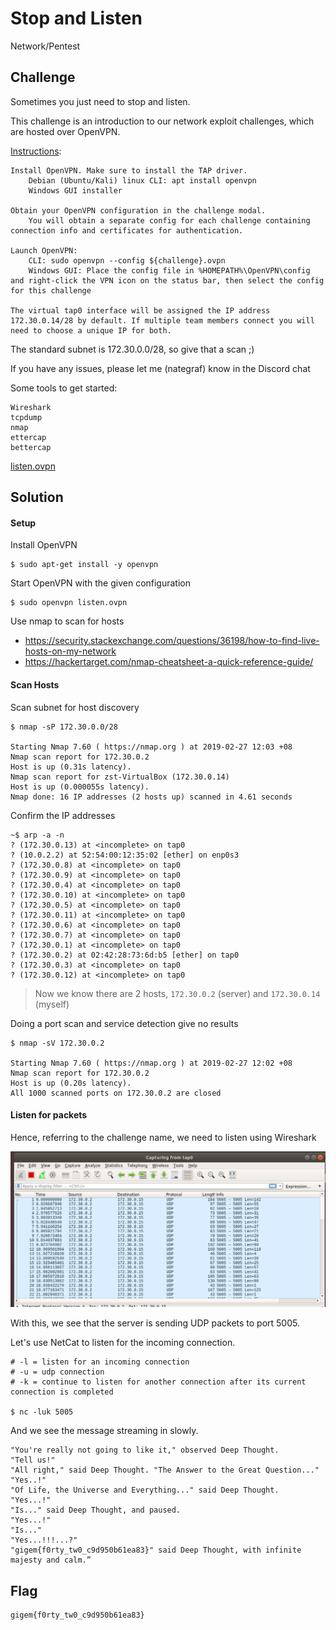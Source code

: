 # Stop and Listen
Network/Pentest

## Challenge 

Sometimes you just need to stop and listen.

This challenge is an introduction to our network exploit challenges, which are hosted over OpenVPN.

[Instructions](https://gist.github.com/nategraf/74204dd8b55fb20d29c32ae2bb2ff679):

	Install OpenVPN. Make sure to install the TAP driver.
		Debian (Ubuntu/Kali) linux CLI: apt install openvpn
		Windows GUI installer
	
	Obtain your OpenVPN configuration in the challenge modal.
		You will obtain a separate config for each challenge containing connection info and certificates for authentication.
	
	Launch OpenVPN:
		CLI: sudo openvpn --config ${challenge}.ovpn
		Windows GUI: Place the config file in %HOMEPATH%\OpenVPN\config and right-click the VPN icon on the status bar, then select the config for this challenge

	The virtual tap0 interface will be assigned the IP address 172.30.0.14/28 by default. If multiple team members connect you will need to choose a unique IP for both.

The standard subnet is 172.30.0.0/28, so give that a scan ;)

If you have any issues, please let me (nategraf) know in the Discord chat

Some tools to get started:

	Wireshark
	tcpdump
	nmap
	ettercap
	bettercap

[listen.ovpn](listen.ovpn)

## Solution

#### Setup

Install OpenVPN

	$ sudo apt-get install -y openvpn

Start OpenVPN with the given configuration

	$ sudo openvpn listen.ovpn

Use nmap to scan for hosts
- https://security.stackexchange.com/questions/36198/how-to-find-live-hosts-on-my-network
- https://hackertarget.com/nmap-cheatsheet-a-quick-reference-guide/

#### Scan Hosts

Scan subnet for host discovery

	$ nmap -sP 172.30.0.0/28

	Starting Nmap 7.60 ( https://nmap.org ) at 2019-02-27 12:03 +08
	Nmap scan report for 172.30.0.2
	Host is up (0.31s latency).
	Nmap scan report for zst-VirtualBox (172.30.0.14)
	Host is up (0.000055s latency).
	Nmap done: 16 IP addresses (2 hosts up) scanned in 4.61 seconds

Confirm the IP addresses

	~$ arp -a -n
	? (172.30.0.13) at <incomplete> on tap0
	? (10.0.2.2) at 52:54:00:12:35:02 [ether] on enp0s3
	? (172.30.0.8) at <incomplete> on tap0
	? (172.30.0.9) at <incomplete> on tap0
	? (172.30.0.4) at <incomplete> on tap0
	? (172.30.0.10) at <incomplete> on tap0
	? (172.30.0.5) at <incomplete> on tap0
	? (172.30.0.11) at <incomplete> on tap0
	? (172.30.0.6) at <incomplete> on tap0
	? (172.30.0.7) at <incomplete> on tap0
	? (172.30.0.1) at <incomplete> on tap0
	? (172.30.0.2) at 02:42:28:73:6d:b5 [ether] on tap0
	? (172.30.0.3) at <incomplete> on tap0
	? (172.30.0.12) at <incomplete> on tap0

> Now we know there are 2 hosts, `172.30.0.2` (server) and `172.30.0.14` (myself)

Doing a port scan and service detection give no results

	$ nmap -sV 172.30.0.2

	Starting Nmap 7.60 ( https://nmap.org ) at 2019-02-27 12:02 +08
	Nmap scan report for 172.30.0.2
	Host is up (0.20s latency).
	All 1000 scanned ports on 172.30.0.2 are closed

#### Listen for packets

Hence, referring to the challenge name, we need to listen using Wireshark

![screenshot1.png](screenshot1.png)

With this, we see that the server is sending UDP packets to port 5005.

Let's use NetCat to listen for the incoming connection.

	# -l = listen for an incoming connection 
	# -u = udp connection
	# -k = continue to listen for another connection after its current connection is completed

	$ nc -luk 5005

And we see the message streaming in slowly.

	"You're really not going to like it," observed Deep Thought.
	"Tell us!"
	"All right," said Deep Thought. "The Answer to the Great Question..."
	"Yes..!"
	"Of Life, the Universe and Everything..." said Deep Thought.
	"Yes...!"
	"Is..." said Deep Thought, and paused.
	"Yes...!"
	"Is..."
	"Yes...!!!...?"
	"gigem{f0rty_tw0_c9d950b61ea83}" said Deep Thought, with infinite majesty and calm.” 

## Flag

	gigem{f0rty_tw0_c9d950b61ea83}
